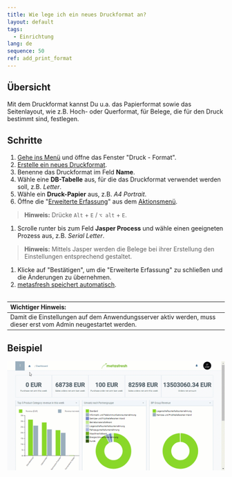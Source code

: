 ```yaml
---
title: Wie lege ich ein neues Druckformat an?
layout: default
tags:
  - Einrichtung
lang: de
sequence: 50
ref: add_print_format
---
```


## Übersicht
Mit dem Druckformat kannst Du u.a. das Papierformat sowie das Seitenlayout, wie z.B. Hoch- oder Querformat, für Belege, die für den Druck bestimmt sind, festlegen.

## Schritte
1. [Gehe ins Menü](Menu) und öffne das Fenster "Druck - Format".
1. [Erstelle ein neues Druckformat](Neuer_Datensatz_Fenster_Webui).
1. Benenne das Druckformat im Feld **Name**.
1. Wähle eine **DB-Tabelle** aus, für die das Druckformat verwendet werden soll, z.B. *Letter*.
1. Wähle ein **Druck-Papier** aus, z.B. *A4 Portrait*.
1. Öffne die "[Erweiterte Erfassung](Ansichten)" aus dem [Aktionsmenü](AktionStarten).
 >**Hinweis:** Drücke `Alt` + `E` / `⌥ alt` + `E`.

1. Scrolle runter bis zum Feld **Jasper Process** und wähle einen geeigneten Prozess aus, z.B. *Serial Letter*.
 >**Hinweis:** Mittels Jasper werden die Belege bei ihrer Erstellung den Einstellungen entsprechend gestaltet.

1. Klicke auf "Bestätigen", um die "Erweiterte Erfassung" zu schließen und die Änderungen zu übernehmen.
1. [metasfresh speichert automatisch](Speicheranzeige).
<br><br>

| **Wichtiger Hinweis:** |
| :- |
| Damit die Einstellungen auf dem Anwendungsserver aktiv werden, muss dieser erst vom Admin neugestartet werden. |

## Beispiel
![](assets/Druckformat_anlegen.gif)
